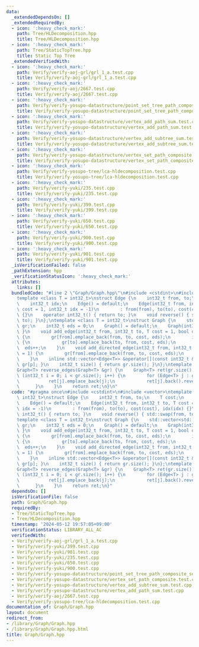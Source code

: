 ```yaml
---
data:
  _extendedDependsOn: []
  _extendedRequiredBy:
  - icon: ':heavy_check_mark:'
    path: Tree/HLDecomposition.hpp
    title: Tree/HLDecomposition.hpp
  - icon: ':heavy_check_mark:'
    path: Tree/StaticTopTree.hpp
    title: Static Top Tree
  _extendedVerifiedWith:
  - icon: ':heavy_check_mark:'
    path: Verify/verify-aoj-grl/grl_1_a.test.cpp
    title: Verify/verify-aoj-grl/grl_1_a.test.cpp
  - icon: ':heavy_check_mark:'
    path: Verify/verify-aoj/2667.test.cpp
    title: Verify/verify-aoj/2667.test.cpp
  - icon: ':heavy_check_mark:'
    path: Verify/verify-yosupo-datastructure/point_set_tree_path_composite_sum_fixed_root.test.cpp
    title: Verify/verify-yosupo-datastructure/point_set_tree_path_composite_sum_fixed_root.test.cpp
  - icon: ':heavy_check_mark:'
    path: Verify/verify-yosupo-datastructure/vertex_add_path_sum.test.cpp
    title: Verify/verify-yosupo-datastructure/vertex_add_path_sum.test.cpp
  - icon: ':heavy_check_mark:'
    path: Verify/verify-yosupo-datastructure/vertex_add_subtree_sum.test.cpp
    title: Verify/verify-yosupo-datastructure/vertex_add_subtree_sum.test.cpp
  - icon: ':heavy_check_mark:'
    path: Verify/verify-yosupo-datastructure/vertex_set_path_composite.test.cpp
    title: Verify/verify-yosupo-datastructure/vertex_set_path_composite.test.cpp
  - icon: ':heavy_check_mark:'
    path: Verify/verify-yosupo-tree/lca-hldecomposition.test.cpp
    title: Verify/verify-yosupo-tree/lca-hldecomposition.test.cpp
  - icon: ':heavy_check_mark:'
    path: Verify/verify-yuki/235.test.cpp
    title: Verify/verify-yuki/235.test.cpp
  - icon: ':heavy_check_mark:'
    path: Verify/verify-yuki/399.test.cpp
    title: Verify/verify-yuki/399.test.cpp
  - icon: ':heavy_check_mark:'
    path: Verify/verify-yuki/650.test.cpp
    title: Verify/verify-yuki/650.test.cpp
  - icon: ':heavy_check_mark:'
    path: Verify/verify-yuki/900.test.cpp
    title: Verify/verify-yuki/900.test.cpp
  - icon: ':heavy_check_mark:'
    path: Verify/verify-yuki/901.test.cpp
    title: Verify/verify-yuki/901.test.cpp
  _isVerificationFailed: false
  _pathExtension: hpp
  _verificationStatusIcon: ':heavy_check_mark:'
  attributes:
    links: []
  bundledCode: "#line 2 \"Graph/Graph.hpp\"\n#include <cstdint>\n#include <vector>\n\
    template <class T = int32_t>\nstruct Edge {\n    int32_t from, to;\n    T cost;\n\
    \    int32_t idx;\n    Edge() = default;\n    Edge(int32_t from, int32_t to, T\
    \ cost = 1, int32_t idx = -1)\n        : from(from), to(to), cost(cost), idx(idx)\
    \ {}\n    operator int32_t() { return to; }\n    void reverse() { std::swap(from,\
    \ to); }\n};\ntemplate <class T = int32_t>\nstruct Graph {\n    std::vector<std::vector<Edge<T>>>\
    \ gr;\n    int32_t eds = 0;\n    Graph() = default;\n    Graph(int32_t n) { gr.resize(n);\
    \ }\n    void add_edge(int32_t from, int32_t to, T cost = 1, bool directed = false)\
    \ {\n        gr[from].emplace_back(from, to, cost, eds);\n        if (!directed)\
    \ {\n            gr[to].emplace_back(to, from, cost, eds);\n        }\n      \
    \  eds++;\n    }\n    void add_directed_edge(int32_t from, int32_t to, T cost\
    \ = 1) {\n        gr[from].emplace_back(from, to, cost, eds);\n        eds++;\n\
    \    }\n    inline std::vector<Edge<T>> &operator[](const int32_t &p) { return\
    \ gr[p]; }\n    int32_t size() { return gr.size(); }\n};\ntemplate <class T>\n\
    Graph<T> reverse_edges(Graph<T> &gr) {\n    Graph<T> ret(gr.size());\n    for\
    \ (int32_t i = 0; i < gr.size(); i++) {\n        for (Edge<T> j : gr[i]) {\n \
    \           ret[j].emplace_back(j);\n            ret[j].back().reverse();\n  \
    \      }\n    }\n    return ret;\n}\n"
  code: "#pragma once\n#include <cstdint>\n#include <vector>\ntemplate <class T =\
    \ int32_t>\nstruct Edge {\n    int32_t from, to;\n    T cost;\n    int32_t idx;\n\
    \    Edge() = default;\n    Edge(int32_t from, int32_t to, T cost = 1, int32_t\
    \ idx = -1)\n        : from(from), to(to), cost(cost), idx(idx) {}\n    operator\
    \ int32_t() { return to; }\n    void reverse() { std::swap(from, to); }\n};\n\
    template <class T = int32_t>\nstruct Graph {\n    std::vector<std::vector<Edge<T>>>\
    \ gr;\n    int32_t eds = 0;\n    Graph() = default;\n    Graph(int32_t n) { gr.resize(n);\
    \ }\n    void add_edge(int32_t from, int32_t to, T cost = 1, bool directed = false)\
    \ {\n        gr[from].emplace_back(from, to, cost, eds);\n        if (!directed)\
    \ {\n            gr[to].emplace_back(to, from, cost, eds);\n        }\n      \
    \  eds++;\n    }\n    void add_directed_edge(int32_t from, int32_t to, T cost\
    \ = 1) {\n        gr[from].emplace_back(from, to, cost, eds);\n        eds++;\n\
    \    }\n    inline std::vector<Edge<T>> &operator[](const int32_t &p) { return\
    \ gr[p]; }\n    int32_t size() { return gr.size(); }\n};\ntemplate <class T>\n\
    Graph<T> reverse_edges(Graph<T> &gr) {\n    Graph<T> ret(gr.size());\n    for\
    \ (int32_t i = 0; i < gr.size(); i++) {\n        for (Edge<T> j : gr[i]) {\n \
    \           ret[j].emplace_back(j);\n            ret[j].back().reverse();\n  \
    \      }\n    }\n    return ret;\n}"
  dependsOn: []
  isVerificationFile: false
  path: Graph/Graph.hpp
  requiredBy:
  - Tree/StaticTopTree.hpp
  - Tree/HLDecomposition.hpp
  timestamp: '2024-05-12 19:57:05+09:00'
  verificationStatus: LIBRARY_ALL_AC
  verifiedWith:
  - Verify/verify-aoj-grl/grl_1_a.test.cpp
  - Verify/verify-yuki/399.test.cpp
  - Verify/verify-yuki/901.test.cpp
  - Verify/verify-yuki/235.test.cpp
  - Verify/verify-yuki/650.test.cpp
  - Verify/verify-yuki/900.test.cpp
  - Verify/verify-yosupo-datastructure/point_set_tree_path_composite_sum_fixed_root.test.cpp
  - Verify/verify-yosupo-datastructure/vertex_set_path_composite.test.cpp
  - Verify/verify-yosupo-datastructure/vertex_add_subtree_sum.test.cpp
  - Verify/verify-yosupo-datastructure/vertex_add_path_sum.test.cpp
  - Verify/verify-aoj/2667.test.cpp
  - Verify/verify-yosupo-tree/lca-hldecomposition.test.cpp
documentation_of: Graph/Graph.hpp
layout: document
redirect_from:
- /library/Graph/Graph.hpp
- /library/Graph/Graph.hpp.html
title: Graph/Graph.hpp
---
```

